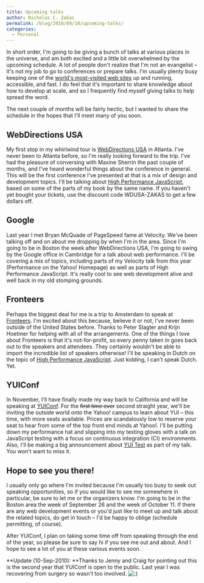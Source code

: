 ```yaml
---
title: Upcoming talks
author: Nicholas C. Zakas
permalink: /blog/2010/09/10/upcoming-talks/
categories:
  - Personal
---
```

In short order, I'm going to be giving a bunch of talks at various places in the universe, and am both excited and a little bit overwhelmed by the upcoming schedule. A lot of people don't realize that I'm not an evangelist &#8211; it's not my job to go to conferences or prepare talks. I'm usually plenty busy keeping one of the [world's most-visited web sites][1] up and running, accessible, and fast. I do feel that it's important to share knowledge about how to develop at scale, and so I frequently find myself giving talks to help spread the word.

The next couple of months will be fairly hectic, but I wanted to share the schedule in the hopes that I'll meet many of you soon.

## WebDirections USA

My first stop in my whirlwind tour is [WebDirections USA][2] in Atlanta. I've never been to Atlanta before, so I'm really looking forward to the trip. I've had the pleasure of conversing with Maxine Sherrin the past couple of months, and I've heard wonderful things about the conference in general. This will be the first conference I've presented at that is a mix of design and development topics. I'll be talking about [High Performance JavaScript][3], based on some of the parts of my book by the same name. If you haven't yet bought your tickets, use the discount code WDUSA-ZAKAS to get a few dollars off.

## Google

Last year I met Bryan McQuade of PageSpeed fame at Velocity. We've been talking off and on about me dropping by when I'm in the area. Since I'm going to be in Boston the week after WebDirections USA, I'm going to swing by the Google office in Cambridge for a talk about web performance. I'll be covering a mix of topics, including parts of my Velocity talk from this year (Performance on the Yahoo! Homepage) as well as parts of High Performance JavaScript. It's really cool to see web development alive and well back in my old stomping grounds.

## Fronteers

Perhaps the biggest deal for me is a trip to Amsterdam to speak at [Fronteers][4]. I'm excited about this because, believe it or not, I've never been outside of the United States before. Thanks to Peter Slagter and Krijn Hoetmer for helping with all of the arrangements. One of the things I love about Fronteers is that it's not-for-profit, so every penny taken in goes back out to the speakers and attendees. They certainly wouldn't be able to import the incredible list of speakers otherwise! I'll be speaking in Dutch on the topic of [High Performance JavaScript][5]. Just kidding, I can't speak Dutch. Yet.

## YUIConf

In November, I'll have finally made my way back to California and will be speaking at [YUIConf][6]. For the <del>first time ever</del> second straight year, we'll be inviting the outside world onto the Yahoo! campus to learn about YUI &#8211; this time, with more seats available. Prices are scandalously low to reserve your seat to hear from some of the top front end minds at Yahoo!. I'll be putting down my performance hat and slipping into my testing gloves with a talk on JavaScript testing with a focus on continuous integration (CI) environments. Also, I'll be making a big announcement about [YUI Test][7] as part of my talk. You won't want to miss it.

## Hope to see you there!

I usually only go where I'm invited because I'm usually too busy to seek out speaking opportunities, so if you would like to see me somewhere in particular, be sure to let me or the organizers know. I'm going to be in the Boston area the week of September 26 and the week of October 11. If there are any web development events or you'd just like to meet up and talk about the related topics, do get in touch &#8211; I'd be happy to oblige (schedule permitting, of course).

After YUIConf, I plan on taking some time off from speaking through the end of the year, so please be sure to say hi if you see me out and about. And I hope to see a lot of you at these various events soon.

**Update (10-Sep-2010): **Thanks to Jenny and Craig for pointing out this is the second year that YUIConf is open to the public. Last year I was recovering from surgery so wasn't too involved. <img src="{{site.url}}/blog/wp-includes/images/smilies/icon_smile.gif" alt=":)" class="wp-smiley" />

 [1]: http://www.yahoo.com
 [2]: http://usa10.webdirections.org/
 [3]: http://usa10.webdirections.org/program/development#high-performance-javascript
 [4]: http://fronteers.nl/congres/2010
 [5]: http://fronteers.nl/congres/2010/sessions#high-performance-javascript
 [6]: http://www.yuiblog.com/blog/2010/09/09/register-now-for-yuiconf-2010/
 [7]: http://developer.yahoo.com/yui/3/test/
